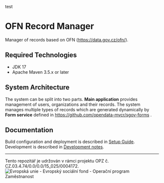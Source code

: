 test

# OFN Record Manager

Manager of records based on OFN (https://data.gov.cz/ofn/).

## Required Technologies

- JDK 17
- Apache Maven 3.5.x or later

## System Architecture

The system can be split into two parts. __Main application__ provides management of users, organizations and their records. The system manages multiple types of records which are generated dynamically by __Form service__ defined in https://github.com/opendata-mvcr/sgov-forms .  

## Documentation

Build configuration and deployment is described in [Setup Guide](doc/setup.md).
Development is described in [Development notes](doc/development.md).

-----

Tento repozitář je udržován v rámci projektu OPZ č. CZ.03.4.74/0.0/0.0/15_025/0004172.
![Evropská unie - Evropský sociální fond - Operační program Zaměstnanost](https://data.gov.cz/images/ozp_logo_cz.jpg)
